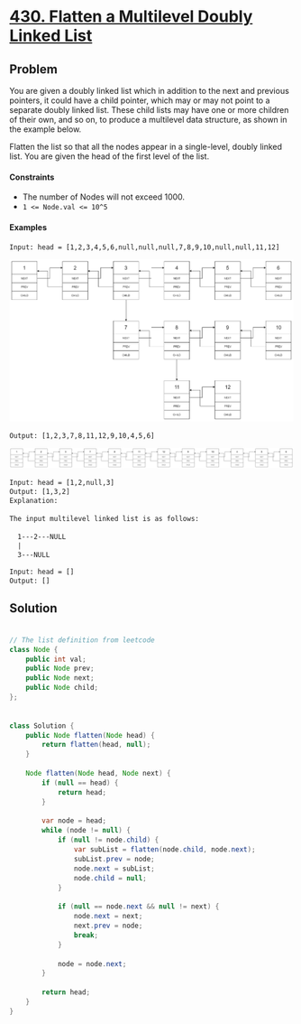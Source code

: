 # [430. Flatten a Multilevel Doubly Linked List](https://leetcode.com/problems/flatten-a-multilevel-doubly-linked-list/)

## Problem

You are given a doubly linked list which in addition to the next and previous pointers, it could have a child pointer,
which may or may not point to a separate doubly linked list. These child lists may have one or more children of their
own, and so on, to produce a multilevel data structure, as shown in the example below.

Flatten the list so that all the nodes appear in a single-level, doubly linked list. You are given the head of the first
level of the list.

#### Constraints

* The number of Nodes will not exceed 1000.
* `1 <= Node.val <= 10^5`

#### Examples

```text
Input: head = [1,2,3,4,5,6,null,null,null,7,8,9,10,null,null,11,12]
```

![multilevel list](resources/430/multilevellinkedlist.png)

```text
Output: [1,2,3,7,8,11,12,9,10,4,5,6]
```

![flattened list](resources/430/multilevellinkedlistflattened.png)

````text
Input: head = [1,2,null,3]
Output: [1,3,2]
Explanation:

The input multilevel linked list is as follows:

  1---2---NULL
  |
  3---NULL
````

```text
Input: head = []
Output: []
```

## Solution

```java

// The list definition from leetcode
class Node {
    public int val;
    public Node prev;
    public Node next;
    public Node child;
};


class Solution {
    public Node flatten(Node head) {
        return flatten(head, null);
    }

    Node flatten(Node head, Node next) {
        if (null == head) {
            return head;
        }

        var node = head;
        while (node != null) {
            if (null != node.child) {
                var subList = flatten(node.child, node.next);
                subList.prev = node;
                node.next = subList;
                node.child = null;
            }

            if (null == node.next && null != next) {
                node.next = next;
                next.prev = node;
                break;
            }

            node = node.next;
        }

        return head;
    }
}
```